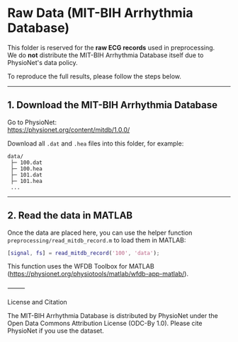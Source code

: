 # Raw Data (MIT-BIH Arrhythmia Database)

This folder is reserved for the **raw ECG records** used in preprocessing.  
We do **not** distribute the MIT-BIH Arrhythmia Database itself due to PhysioNet's data policy.

To reproduce the full results, please follow the steps below.

---

## 1. Download the MIT-BIH Arrhythmia Database

Go to PhysioNet:  
https://physionet.org/content/mitdb/1.0.0/

Download all `.dat` and `.hea` files into this folder, for example:

```
data/
 ├─ 100.dat
 ├─ 100.hea
 ├─ 101.dat
 ├─ 101.hea
 ...
```

---

## 2. Read the data in MATLAB

Once the data are placed here, you can use the helper function  
`preprocessing/read_mitdb_record.m` to load them in MATLAB:

```matlab
[signal, fs] = read_mitdb_record('100', 'data');
```

This function uses the WFDB Toolbox for MATLAB
(https://physionet.org/physiotools/matlab/wfdb-app-matlab/).

⸻

License and Citation

The MIT-BIH Arrhythmia Database is distributed by PhysioNet under the
Open Data Commons Attribution License (ODC-By 1.0).
Please cite PhysioNet if you use the dataset.
